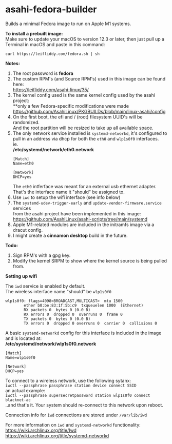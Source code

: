 # asahi-fedora-builder
  
Builds a minimal Fedora image to run on Apple M1 systems.

**To install a prebuilt image:**  
Make sure to update your macOS to version 12.3 or later, then just pull up a Terminal in macOS and paste in this command:
```
curl https://leifliddy.com/fedora.sh | sh
```

**Notes:** 
1. The root password is **fedora**
2. The custom RPM's (and Source RPM's) used in this image can be found here:  
   https://leifliddy.com/asahi-linux/35/
3. The kernel config used is the same kernel config used by the asahi project:  
   \*\*only a few Fedora-specific modifications were made  
   https://github.com/AsahiLinux/PKGBUILDs/blob/main/linux-asahi/config
4. On the first boot, the efi and / (root) filesystem UUID's will be randomized.  
   And the root partition will be resized to take up all available space.  
5. The only network service installed is ```systemd-networkd```, it's configured to pull in an address via dhcp for both the ```eth0``` and ```wlp1s0f0``` interfaces.  
   ie.  
   **/etc/systemd/network/eth0.network**
   ```
   [Match]
   Name=eth0

   [Network]
   DHCP=yes
   ```
   The ```eth0``` intferface was meant for an external usb ethernet adapter.  
   That's the interface name it "should" be assigned to.   
6. Use ```iwd``` to setup the wifi interface (see info below)   
7. The ```systemd-udev-trigger-early``` and ```update-vendor-firmware.service``` services  
   from the asahi project have been implemented in this image:  
   https://github.com/AsahiLinux/asahi-scripts/tree/main/systemd  
8. Apple M1-related modules are included in the initramfs image via a dracut config.  
9. I might create a **cinnamon desktop** build in the future. 

**Todo:**
1. Sign RPM's with a gpg key. 
2. Modify the kernel SRPM to show where the kernel source is being pulled from.


**Setting up wifi**  
   
The ```iwd``` service is enabled by default.  
The wireless interface name "should" be ```wlp1s0f0```  
```
wlp1s0f0: flags=4098<BROADCAST,MULTICAST>  mtu 1500
        ether b0:be:83:1f:5b:c9  txqueuelen 1000  (Ethernet)
        RX packets 0  bytes 0 (0.0 B)
        RX errors 0  dropped 0  overruns 0  frame 0
        TX packets 0  bytes 0 (0.0 B)
        TX errors 0  dropped 0 overruns 0  carrier 0  collisions 0
``` 

A basic ```systemd-networkd``` config for this interface is included in the image and is located at:  
**/etc/systemd/network/wlp1s0f0.network**
```
[Match]
Name=wlp1s0f0

[Network]
DHCP=yes
```

To connect to a wireless network, use the following sytanx:  
```iwctl --passphrase passphrase station device connect SSID```  
an actual example:  
```iwctl --passphrase supersecretpassword station wlp1s0f0 connect blacknet-ac```  
..and that's it. Your system should re-connect to this network upon reboot.   

Connection info for ```iwd``` connections are stored under ```/var/lib/iwd```   

For more information on ```iwd``` and ```systemd-networkd``` functionality:   
https://wiki.archlinux.org/title/Iwd   
https://wiki.archlinux.org/title/systemd-networkd

